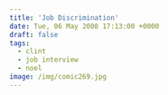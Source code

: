 ```yaml
---
title: 'Job Discrimination'
date: Tue, 06 May 2008 17:13:00 +0000
draft: false
tags:
  - clint
  - job interview
  - noel
image: /img/comic269.jpg
---
```


